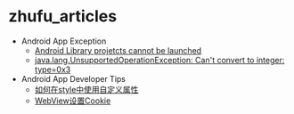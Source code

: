 zhufu_articles
==============

* Android App Exception
    * [Android Library projetcts cannot be launched][1]
    * [java.lang.UnsupportedOperationException: Can't convert to integer: type=0x3][2]
* Android App Developer Tips
    * [如何在style中使用自定义属性][3]
    * [WebView设置Cookie][4]


[1]:https://github.com/zhufuing/zhufu_articles/blob/master/1.Android%20Library%20projetcts%20cannot%20be%20launched.md "Android Library projetcts cannot be launched"

[2]:https://github.com/zhufuing/zhufu_articles/blob/master/3.java.lang.UnsupportedOperationException.md "java.lang.UnsupportedOperationException: Can't convert to integer: type=0x3"

[3]:https://github.com/zhufuing/zhufu_articles/blob/master/2.%E5%A6%82%E4%BD%95%E5%9C%A8style%E4%B8%AD%E4%BD%BF%E7%94%A8%E8%87%AA%E5%AE%9A%E4%B9%89%E5%B1%9E%E6%80%A7.md "如何在style中使用自定义属性"

[4]:https://github.com/zhufuing/zhufu_articles/blob/master/4.WebView%E8%AE%BE%E7%BD%AECookie.md "WebView设置Cookie"
